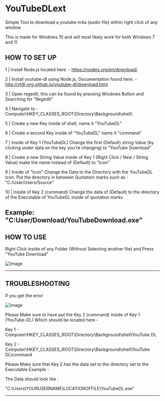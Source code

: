 # YouTubeDLext
Simple Tool to download a youtube m4a (audio file) within right click of any window

This is made for Windows 10 and will most likely work for both Windows 7 and 11


HOW TO SET UP
---------------
1 | Install Node.js located here. - https://nodejs.org/en/download/

2 | Install youtube-dl using Node.js, Documentation found here. - http://ytdl-org.github.io/youtube-dl/download.html

3 | Open regedit, this can be found by pressing Windows Button and Searching for "Regedit"

4 | Navigate to - Computer\HKEY_CLASSES_ROOT\Directory\Background\shell\

5 | Create a new Key inside of shell, name it "YouTubeDL"

6 | Create a second Key inside of "YouTubeDL" name it "command"

7 | Inside of Key 1 (YouTubeDL) Change the first (Default) string Value (by clicking under data on the key you're changing) to "YouTube Download"

8 | Create a new String Value inside of Key 1 (Right Click / New / String Value) make the name instead of (Default) to "Icon"

9 | Inside of "Icon" Change the Data to the Directory with the YouTubeDL Icon. Put the directory in between Quotation marks such as - "C:/User/Users/Source"

10 | Inside of Key 2 (command) Change the data of (Default) to the directory of the Executable of YouTubeDL inside of quotation marks 

Example: "C:User/Download/YouTubeDownload.exe"
---------------


HOW TO USE
---------------

Right Click inside of any Folder (Without Selecting another file) and Press "YouTube Download"

![image](https://user-images.githubusercontent.com/76859932/171837509-9a344c4e-244b-4aa8-b758-63d8e57c8b44.png)

---------------



TROUBLESHOOTING
---------------

If you get the error

![image](https://user-images.githubusercontent.com/76859932/171837710-df1727ce-fde2-4c0d-86be-6bc950fc43ad.png)

Please Make sure to have put the Key 2 (command) inside of Key 1 (YouTube-DL) Which should be located here -

Key 1 - Computer\HKEY_CLASSES_ROOT\Directory\Background\shell\YouTube DL

Key 2 - Computer\HKEY_CLASSES_ROOT\Directory\Background\shell\YouTube DL\command

Please Make sure that Key 2 has the data set to the directory set to the Executable Example -

The Data should look like :

"C:\Users\YOURUSERNAME\LOCATIONOFFILE\YouTubeDL.exe"

---------------
